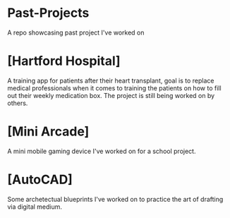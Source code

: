 # Past-Projects
A repo showcasing past project I've worked on

# [Hartford Hospital]
A training app for patients after their heart transplant, goal is to replace medical professionals when it comes to training the patients on how to fill out their weekly medication box. The project is still being worked on by others.

# [Mini Arcade]
A mini mobile gaming device I've worked on for a school project.

# [AutoCAD]
Some archetectual blueprints I've worked on to practice the art of drafting via digital medium.
